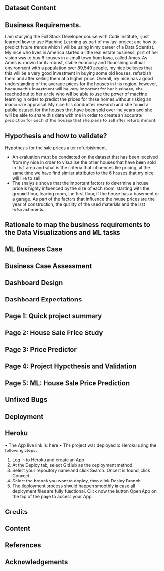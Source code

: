 ## Dataset Content
## Business Requirements.
I am studying the Full Stack Developer course with Code Institute, I just learned how to use Machine Learning as part of my last project and how to predict future trends which I will be using in my career of a Data Scientist. 
My nice who lives in America started a little real estate business, part of her vision was to buy 6 houses in a small town from Iowa, called Ames. As Ames is known for its robust, stable economy and flourishing cultural environment with a population over 89,540 people, my nice believes that this will be a very good investment in buying some old houses, refurbish them and after selling them at a higher price. 
Overall, my nice has a good understanding of the average prices for the houses in this region, however, because this investment will be very important for her business, she reached out to her uncle who will be able to use the power of machine learning in order to predict the prices for these homes without risking an inaccurate appraisal. 
My nice has conducted research and she found a public dataset for the houses that have been sold over the years and she will be able to share this data with me in order to create an accurate prediction for each of the houses that she plans to sell after refurbishment. 
## Hypothesis and how to validate?
Hypothesis for the sale prices after refurbishment.
-	An evaluation must be conducted on the dataset that has been received from my nice in order to visualise the other houses that have been sold in that area and what is the criteria that influences the pricing, at the same time we have find similar attributes to the 6 houses that my nice will like to sell.
-	The analysis shows that the important factors to determine a house price is highly influenced by the size of each room, starting with the ground floor, leaving room, the first floor, if the house has a basement or a garage. As part of the factors that influence the house prices are the year of construction, the quality of the used materials and the last refurbishments.

## Rationale to map the business requirements to the Data Visualizations and ML tasks

## ML Business Case
## Business Case Assessment
## Dashboard Design
## Dashboard Expectations
## Page 1: Quick project summary
## Page 2: House Sale Price Study
## Page 3: Price Predictor
## Page 4: Project Hypothesis and Validation
## Page 5: ML: House Sale Price Prediction
## Unfixed Bugs
## Deployment
## Heroku
•	The App live link is: here
•	The project was deployed to Heroku using the following steps.
1.	Log in to Heroku and create an App
2.	At the Deploy tab, select GitHub as the deployment method.
3.	Select your repository name and click Search. Once it is found, click Connect.
4.	Select the branch you want to deploy, then click Deploy Branch.
5.	The deployment process should happen smoothly in case all deployment files are fully functional. Click now the button Open App on the top of the page to access your App.
## Credits
## Content
## References
## Acknowledgements

